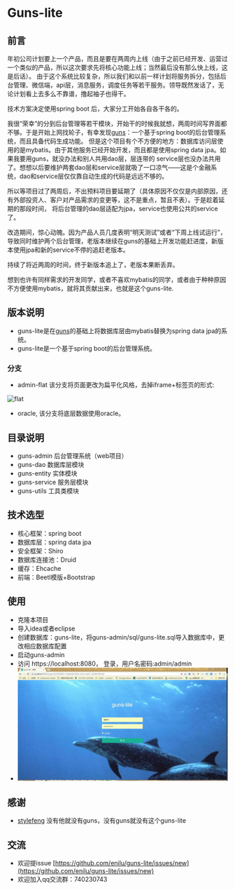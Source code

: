 # Guns-lite

## 前言

年初公司计划要上一个产品，而且是要在两周内上线（由于之前已经开发、运营过一个类似的产品，所以这次要求先将核心功能上线；当然最后没有那么快上线，这是后话）。
由于这个系统比较复杂，所以我们和以前一样计划将服务拆分，包括后台管理、微信端，api层，消息服务，调度任务等若干服务。领导既然发话了，无论计划看上去多么不靠谱，撸起袖子也得干。

技术方案决定使用spring boot 后，大家分工开始各自各干各的。

我很“荣幸”的分到后台管理等若干模块，开始干的时候我就想，两周时间写界面都不够。于是开始上网找轮子，有幸发现[guns](https://github.com/stylefeng/Guns)：一个基于spring boot的后台管理系统，而且具备代码生成功能。
但是这个项目有个不方便的地方：数据库访问层使用的是mybatis。由于其他服务已经开始开发，而且都是使用spring data jpa。如果我要用guns，就没办法和别人共用dao层，层连带的
service层也没办法共用了。想想以后要维护两套dao层和service层就吸了一口凉气——这是个金融系统，dao和service层仅仅靠自动生成的代码是远远不够的。


所以等项目过了两周后，不出预料项目要延期了（具体原因不仅仅是内部原因，还有外部投资人、客户对产品需求的变更等，这不是重点，暂且不表）。于是趁着延期的那段时间，
将后台管理的dao层适配为jpa，service也使用公共的service了。

改造期间，惊心动魄。因为产品人员几度表明“明天测试”或者“下周上线试运行”，导致同时维护两个后台管理，老版本继续在guns的基础上开发功能赶进度，新版本使用jpa和新的service不停的追赶老版本。

持续了将近两周的时间，终于新版本追上了，老版本果断丢弃。

想到也许有同样需求的开发同学，或者不喜欢mybatis的同学，或者由于种种原因不方便使用mybatis，就将其贡献出来，也就是这个guns-lite.


## 版本说明

 - guns-lite是在[guns](https://github.com/stylefeng/Guns)的基础上将数据库层由mybatis替换为spring data jpa的系统。
 - guns-lite是一个基于spring boot的后台管理系统。

### 分支
- admin-flat 该分支将页面更改为扁平化风格，去掉iframe+标签页的形式:

 ![flat](https://user-images.githubusercontent.com/3115814/38806871-49f57248-41ad-11e8-932b-e06dc1941107.jpg)

- oracle, 该分支将底层数据使用oracle。


## 目录说明
- guns-admin 后台管理系统（web项目）
- guns-dao 数据库层模块
- guns-entity 实体模块
- guns-service 服务层模块
- guns-utils 工具类模块

## 技术选型

- 核心框架：spring boot
- 数据库层：spring data jpa
- 安全框架：Shiro
- 数据库连接池：Druid
- 缓存：Ehcache
- 前端：Beetl模版+Bootstrap

## 使用

- 克隆本项目
- 导入idea或者eclipse
- 创建数据库：guns-lite，将guns-admin/sql/guns-lite.sql导入数据库中，更改相应数据库配置
- 启动guns-admin
- 访问 https://localhost:8080，   登录，用户名密码:admin/admin
- ![demo](doc/demo.gif)

## 感谢

- [stylefeng](https://github.com/stylefeng) 没有他就没有guns，没有guns就没有这个guns-lite

## 交流
- 欢迎提issue [https://github.com/enilu/guns-lite/issues/new](https://github.com/enilu/guns-lite/issues/new)
- 欢迎加入qq交流群：740230743
